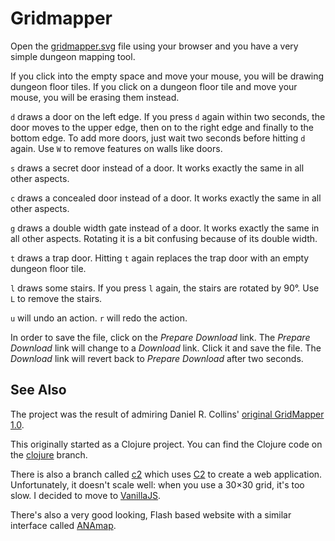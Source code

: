 Gridmapper
==========

Open the [gridmapper.svg](https://campaignwiki.org/gridmapper.svg)
file using your browser and you have a very simple dungeon mapping
tool.

If you click into the empty space and move your mouse, you will be
drawing dungeon floor tiles. If you click on a dungeon floor tile and
move your mouse, you will be erasing them instead.

`d` draws a door on the left edge. If you press `d` again within two
seconds, the door moves to the upper edge, then on to the right edge
and finally to the bottom edge. To add more doors, just wait two
seconds before hitting `d` again. Use `W` to remove features on walls
like doors.

`s` draws a secret door instead of a door. It works exactly the same
in all other aspects.

`c` draws a concealed door instead of a door. It works exactly the
same in all other aspects.

`g` draws a double width gate instead of a door. It works exactly the
same in all other aspects. Rotating it is a bit confusing because of
its double width.

`t` draws a trap door. Hitting `t` again replaces the trap door with
an empty dungeon floor tile.

`l` draws some stairs. If you press `l` again, the stairs are rotated
by 90°. Use `L` to remove the stairs.

`u` will undo an action. `r` will redo the action.

In order to save the file, click on the _Prepare Download_ link. The
_Prepare Download_ link will change to a _Download_ link. Click it and
save the file. The _Download_ link will revert back to _Prepare
Download_ after two seconds.

See Also
--------

The project was the result of admiring Daniel R. Collins' [original
GridMapper 1.0](http://www.superdan.net/software/gridmapper/).

This originally started as a Clojure project. You can find the Clojure
code on the
[clojure](https://github.com/kensanata/gridmapper/tree/clojure)
branch.

There is also a branch called
[c2](https://github.com/kensanata/gridmapper/tree/c2) which uses
[C2](https://keminglabs.com/c2/) to create a web application.
Unfortunately, it doesn't scale well: when you use a 30×30 grid, it's
too slow. I decided to move to [VanillaJS](http://vanilla-js.com/).

There's also a very good looking, Flash based website with a similar
interface called [ANAmap](http://deepnight.net/anamap/).

